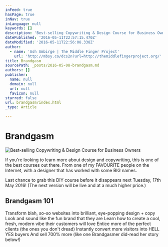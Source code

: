 ```yaml
---
inFeed: true
hasPage: true
inNav: true
inLanguage: null
keywords: []
description: 'Best-selling Copywriting & Design Course for Business Owners'
datePublished: '2016-05-11T22:57:15.470Z'
dateModified: '2016-05-11T22:56:08.338Z'
author:
  - name: 'Ash Ambirge | The Middle Finger Project'
    url: 'http://mbsy.co/dcs2n?url=http://themiddlefingerproject.org/'
title: Brandgasm
sourcePath: _posts/2016-05-08-brandgasm.md
authors: []
publisher:
  name: null
  domain: null
  url: null
  favicon: null
starred: false
url: brandgasm/index.html
_type: Article

---
```

# Brandgasm
![Best-selling Copywriting & Design Course for Business Owners](https://the-grid-user-content.s3-us-west-2.amazonaws.com/98d7c7f8-8509-4e55-b61a-4eb06cee5564.gif)

If you're looking to learn more about design and copywriting, this is one of the best courses out there. From one of my FAVOURITE people on the Internet, with a designer that has worked with some BIG names.

Last chance to grab this DIY course before it disappears next Tuesday, 17th May 2016! (The next version will be live and at a much higher price.)

<article style=""><h1>Brandgasm 101</h1><p>Transform blah, so-so websites into brilliant, eye-popping design + copy Look and sound like the fun brand that they are Learn how to create a cool, fresh, modern vibe their customers will love Entice more of the perfect clients (the ones you don't dread) Instantly convert more visitors into HELL YES buyers And sell 700% more (like one Brandgasmer did-read her story below!)</p></article>